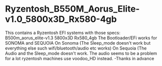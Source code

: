 # Ryzentosh_B550M_Aorus_Elite-v1.0_5800x3D_Rx580-4gb
This contains a Ryzentosh EFI systems with those specs:
B500m_aorus_elite-v1.3
5800x3D
Rx580_4gb
The Bootloader/EFi works for SONOMA and SEQUOIA 
On Sonoma (The Sleep_mode doesn't work but everything else such wifi/bluetooth/audio etc works)
On Sequoia (The Audio and the Sleep_mode doesn't work. The audio seems to be a problem for a lot ryzentosh machines use voodoo_HD instead.
-Thanks in advance
